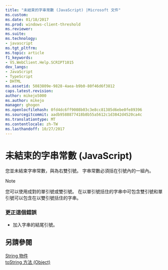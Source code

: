 ```yaml
---
title: "未結束的字串常數 (JavaScript) |Microsoft 文件"
ms.custom: 
ms.date: 01/18/2017
ms.prod: windows-client-threshold
ms.reviewer: 
ms.suite: 
ms.technology:
- javascript
ms.tgt_pltfrm: 
ms.topic: article
f1_keywords:
- VS.WebClient.Help.SCRIPT1015
dev_langs:
- JavaScript
- TypeScript
- DHTML
ms.assetid: 5083809e-9828-4aea-b9b0-80f46d6f3812
caps.latest.revision: 
author: mikejo5000
ms.author: mikejo
manager: ghogen
ms.openlocfilehash: 0fd4dc6ff9008b03c3e8cc81385d6ebe0fe89396
ms.sourcegitcommit: aadb9588877418b8b55a5612c1d3842d4520ca4c
ms.translationtype: MT
ms.contentlocale: zh-TW
ms.lasthandoff: 10/27/2017
---
```

# <a name="unterminated-string-constant-javascript"></a>未結束的字串常數 (JavaScript)
您並未結束字串常數，與為右雙引號。 字串常數必須括在引號內的一組內。  
  
> [!NOTE]
>  您可以使用成對的單引號或雙引號。 在以單引號括住的字串中可包含雙引號和單引號可以包含在以雙引號括住的字串。  
  
### <a name="to-correct-this-error"></a>更正這個錯誤  
  
-   加入字串的結尾引號。  
  
## <a name="see-also"></a>另請參閱  
 [String 物件](../../javascript/reference/string-object-javascript.md)   
 [toString 方法 (Object)](../../javascript/reference/tostring-method-object-javascript.md)
